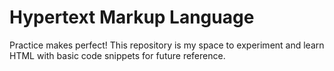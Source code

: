 # Hypertext Markup Language
Practice makes perfect! This repository is my space to experiment and learn HTML with basic code snippets for future reference.
